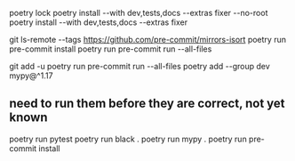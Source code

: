 poetry lock
poetry install --with dev,tests,docs --extras fixer --no-root
poetry install --with dev,tests,docs --extras fixer

git ls-remote --tags https://github.com/pre-commit/mirrors-isort
poetry run pre-commit install
poetry run pre-commit run --all-files

git add -u
poetry run pre-commit run --all-files
poetry add --group dev mypy@^1.17


## need to run them before they are correct, not yet known
poetry run pytest
poetry run black .
poetry run mypy .
poetry run pre-commit install
